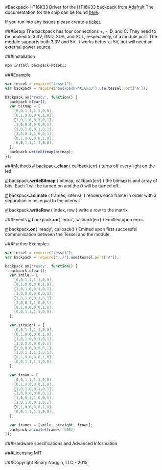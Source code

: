 #Backpack-HT16K33
Driver for the HT16K33 backpack from [Adafruit](https://learn.adafruit.com/adafruit-led-backpack/1-2-8x8-matrix) The documentation for the chip can be found [here](http://www.adafruit.com/datasheets/ht16K33v110.pdf).

If you run into any issues please create a [ticket](https://github.com/BinaryNoggin/backpack-ht16k33/issues).

###Setup
  The backpack has four connections +, -, D, and C. They need to be hooked to 3.3V, GND, SDA, and SCL, respectively, of a module port. The module supports both 3.3V and 5V. It works better at 5V, but will need an external power source.

###Installation
```sh
npm install backpack-ht16k33
```

###Example
```js
var tessel = require("tessel");
var backpack = require('backpack-ht16k33').use(tessel.port['A']);

backpack.on('ready', function() {
  backpack.clear();
  var bitmap = [
    [0,0,1,1,1,1,0,0],
    [0,1,0,0,0,0,1,0],
    [1,0,1,0,0,1,0,1],
    [1,0,0,0,0,0,0,1],
    [1,0,1,0,0,1,0,1],
    [1,0,0,1,1,0,0,1],
    [0,1,0,0,0,0,1,0],
    [0,0,1,1,1,1,0,0],
  ];
  backpack.writeBitmap(bitmap);
});

```

###Methods
&#x20;<a href="#api-backpack-clear-callback-err" name="api-backpack-clear-callback-err">#</a> backpack<b>.clear</b> ( callback(err) ) turns off every light on the led

&#x20;<a href="#api-backpack-writeBitmap-bitmap-callback-err" name="api-backpack-writeBitmap-bitmap-callback-err">#</a> backpack<b>.writeBitmap</b> ( bitmap, callback(err) ) the bitmap is and array of bits. Each 1 will be turned on and the 0 will be turned off.

&#x20;<a href="#api-backpack-animate-callback-err" name="api-backpack-clear-callback-err">#</a> backpack<b>.animate</b> ( frames, interval ) renders each frame in order with a separation in ms equal to the interval

&#x20;<a href="#api-backpack-writeRow" name="api-backpack-writeRow">#</a> backpack<b>.writeRow</b> ( index, row ) write a row to the matrix

###Events
&#x20;<a href="#api-backpack-on-error-callback-err-Emitted-upon-error" name="api-backpack-on-error-callback-err-Emitted-upon-error">#</a> backpack<b>.on</b>( 'error', callback(err) ) Emitted upon error.

&#x20;<a href="#api-backpack-on-ready-callback-Emitted-upon-first-successful-communication-between-the-Tessel-and-the-module" name="api-backpack-on-ready-callback-Emitted-upon-first-successful-communication-between-the-Tessel-and-the-module">#</a> backpack<b>.on</b>( 'ready', callback() ) Emitted upon first successful communication between the Tessel and the module.

###Further Examples
```js
var tessel = require("tessel");
var backpack = require('../').use(tessel.port['A']);

backpack.on('ready', function() {
  backpack.clear();
  var smile = [
    [0,0,1,1,1,1,0,0],
    [0,1,0,0,0,0,1,0],
    [1,0,1,0,0,1,0,1],
    [1,0,0,0,0,0,0,1],
    [1,0,1,0,0,1,0,1],
    [1,0,0,1,1,0,0,1],
    [0,1,0,0,0,0,1,0],
    [0,0,1,1,1,1,0,0],
  ];

  var straight = [
    [0,0,1,1,1,1,0,0],
    [0,1,0,0,0,0,1,0],
    [1,0,1,0,0,1,0,1],
    [1,0,0,0,0,0,0,1],
    [1,0,0,0,0,0,0,1],
    [1,0,1,1,1,1,0,1],
    [0,1,0,0,0,0,1,0],
    [0,0,1,1,1,1,0,0],
  ];

  var frown = [
    [0,0,1,1,1,1,0,0],
    [0,1,0,0,0,0,1,0],
    [1,0,1,0,0,1,0,1],
    [1,0,0,0,0,0,0,1],
    [1,0,0,1,1,0,0,1],
    [1,0,1,0,0,1,0,1],
    [0,1,0,0,0,0,1,0],
    [0,0,1,1,1,1,0,0],
  ];

  var frames = [smile, straight, frown];
  backpack.animate(frames, 500);
});

```

###Hardware specifications and Advanced Information

###Licensing
MIT

###Copyright
Binary Noggin, LLC - 2015
